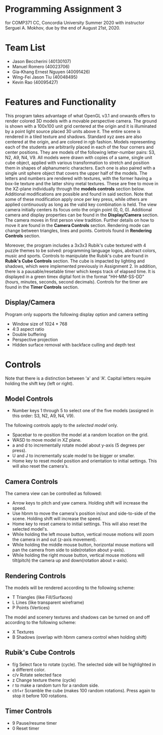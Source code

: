 Programming Assignment 3
======
for COMP371 CC, Concordia University Summer 2020
with instructor Serguei A. Mokhov, 
due by the end of August 21st, 2020.

Team List
======
- Jason Beccherini (40130107)
- Manuel Romero (40023706)
- Gia-Khang Ernest Nguyen (40091426)
- Wing-Fei Jason Tiu (40048495)
- Kevin Rao (40095427)

Features and Functionality
======
This program takes advantage of what OpenGL v3.1 and onwards offers to render colored 3D models with a movable perspective camera.
The ground is shown with a 100x100 unit grid centered at the origin and it is illuminated by a point light source placed 30 units above it. The entire scene is rendered in a tiled texture and shadows. Standard xyz axes are also centered at the origin, and are colored in rgb fashion. 
Models representing each of the students are arbitrarily placed in each of the four corners and center positions. They are models of the following letter-number pairs: S3, N2, A9, N4, V9. All models were drawn with copies of a same, single unit cube object, applied with various transformation to stretch and position them in shapes of alphanumeric characters. Each one is also paired with a single unit sphere object that covers the upper half of the models. The letters and numbers are rendered with textures, with the former having a box-lie texture and the latter shiny metal textures. These are free to move in the XZ-plane individually through the **models controls** section below. Additional modifications are possible and found in said section. Note that some of these modification apply once per key press, while others are applied continuously as long as the valid key combination is held.
The view camera initially centers its focus onto the origin point (0, 0, 0). Additional camera and display properties can be found in the **Display/Camera** section. The camera moves in first person view tradition. Further details on how to move it are found in the **Camera Controls** section.
Rendering mode can change between triangles, lines and points. Controls found in **Rendering Controls** section.

Moreover, the program includes a 3x3x3 Rubik's cube textured with 4 puzzle themes to be solved: programming language logos, abstract colors, music and sports. Controls to manipulate the Rubik's cube are found in **Rubik's Cube Controls** section. The cube is impacted by lighting and shadows, which were implemented previously in Assignment 2. In addition, there is a pausable/resetable timer which keeps track of elapsed time. It is displayed in a green timex digital font in the format "HH-MM-SS-DD" (hours, minutes, seconds, second decimals). Controls for the timer are found in the **Timer Controls** section.

Display/Camera
----
Program only supports the following display option and camera setting
- Window size of 1024 * 768
- 4:3 aspect ratio
- Double buffering 
- Perspective projection
- Hidden surface removal with backface culling and depth test

Controls
======
Note that there is a distinction between 'a' and 'A'. Capital letters require holding the shift key (left or right).

Model Controls
------
- Number keys 1 through 5 to select one of the five models (assigned in this order: S3, N2, A9, N4, V9). 

The following controls apply to the *selected model* only.
- Spacebar to re-position the model at a random location on the grid.
- WASD to move model in XZ plane.
- a and d to incrementally rotate model about y-axis (5 degrees per press).
- U and J to incrementally scale model to be bigger or smaller.
- Home key to reset model position and orientation to initial settings. This will also reset the camera's.


Camera Controls
------
The camera view can be controlled as followed:
- Arrow keys to pitch and yaw camera. Holding shift will increase the speed.
- Use hbnm to move the camera's position in/out and side-to-side of the scene. Holding shift will increase the speed.
- Home key to reset camera to initial settings. This will also reset the selected model's.
- While holding the left mouse button, vertical mouse motions will zoom the camera in and out (z-axis movement).
- While holding the middle mouse button, horizontal mouse motions will pan the camera from side to side(rotation about y-axis).
- While holding the right mouse button, vertical mouse motions will tilt(pitch) the camera up and down(rotation about x-axis).

Rendering Controls
------
The models will be rendered according to the following scheme:
- T    Triangles (like Fill/Surfaces)
- L    Lines (like transparent wireframe)
- P    Points (Vertices)

The model and scenery textures and shadows can be turned on and off according to the following scheme:
- X    Textures
- B    Shadows (overlap with hbnm camera control when holding shift)

Rubik's Cube Controls
------
- f/g     Select face to rotate (cycle). The selected side will be highlighted in a different color.
- c/v     Rotate selected face
- z       Change texture theme (cycle)
- r to make a random turn for a random side.
- ctrl+r  Scramble the cube (makes 100 random rotations). Press again to stop it before 100 rotations.

Timer Controls
------
- 9    Pause/resume timer
- 0    Reset timer


